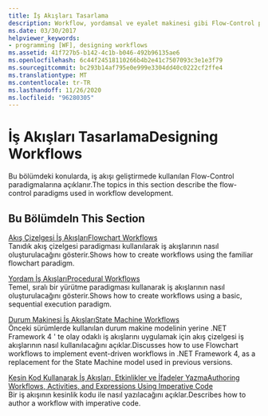 ```yaml
---
title: İş Akışları Tasarlama
description: Workflow, yordamsal ve eyalet makinesi gibi Flow-Control paradigmalarına, iş akışı geliştirme ve zorunlu kodlu iş akışlarını yazma hakkında bilgi edinin.
ms.date: 03/30/2017
helpviewer_keywords:
- programming [WF], designing workflows
ms.assetid: 41f727b5-b142-4c1b-b046-492b96135ae6
ms.openlocfilehash: 6c44f24518110266b4b2e41c7507093c3e1e3f79
ms.sourcegitcommit: bc293b14af795e0e999e3304dd40c0222cf2ffe4
ms.translationtype: MT
ms.contentlocale: tr-TR
ms.lasthandoff: 11/26/2020
ms.locfileid: "96280305"
---
```

# <a name="designing-workflows"></a><span data-ttu-id="8ac57-103">İş Akışları Tasarlama</span><span class="sxs-lookup"><span data-stu-id="8ac57-103">Designing Workflows</span></span>

<span data-ttu-id="8ac57-104">Bu bölümdeki konularda, iş akışı geliştirmede kullanılan Flow-Control paradigmalarına açıklanır.</span><span class="sxs-lookup"><span data-stu-id="8ac57-104">The topics in this section describe the flow-control paradigms used in workflow development.</span></span>  
  
## <a name="in-this-section"></a><span data-ttu-id="8ac57-105">Bu Bölümde</span><span class="sxs-lookup"><span data-stu-id="8ac57-105">In This Section</span></span>  

 [<span data-ttu-id="8ac57-106">Akış Çizelgesi İş Akışları</span><span class="sxs-lookup"><span data-stu-id="8ac57-106">Flowchart Workflows</span></span>](flowchart-workflows.md)  
 <span data-ttu-id="8ac57-107">Tanıdık akış çizelgesi paradigması kullanılarak iş akışlarının nasıl oluşturulacağını gösterir.</span><span class="sxs-lookup"><span data-stu-id="8ac57-107">Shows how to create workflows using the familiar flowchart paradigm.</span></span>  
  
 [<span data-ttu-id="8ac57-108">Yordam İş Akışları</span><span class="sxs-lookup"><span data-stu-id="8ac57-108">Procedural Workflows</span></span>](procedural-workflows.md)  
 <span data-ttu-id="8ac57-109">Temel, sıralı bir yürütme paradigması kullanarak iş akışlarının nasıl oluşturulacağını gösterir.</span><span class="sxs-lookup"><span data-stu-id="8ac57-109">Shows how to create workflows using a basic, sequential execution paradigm.</span></span>  
  
 [<span data-ttu-id="8ac57-110">Durum Makinesi İş Akışları</span><span class="sxs-lookup"><span data-stu-id="8ac57-110">State Machine Workflows</span></span>](state-machine-workflows.md)  
 <span data-ttu-id="8ac57-111">Önceki sürümlerde kullanılan durum makine modelinin yerine .NET Framework 4 ' te olay odaklı iş akışlarını uygulamak için akış çizelgesi iş akışlarının nasıl kullanılacağını açıklar.</span><span class="sxs-lookup"><span data-stu-id="8ac57-111">Discusses how to use Flowchart workflows to implement event-driven workflows in .NET Framework 4, as a replacement for the State Machine model used in previous versions.</span></span>  
  
 [<span data-ttu-id="8ac57-112">Kesin Kod Kullanarak İş Akışları, Etkinlikler ve İfadeler Yazma</span><span class="sxs-lookup"><span data-stu-id="8ac57-112">Authoring Workflows, Activities, and Expressions Using Imperative Code</span></span>](authoring-workflows-activities-and-expressions-using-imperative-code.md)  
 <span data-ttu-id="8ac57-113">Bir iş akışının kesinlik kodu ile nasıl yazılacağını açıklar.</span><span class="sxs-lookup"><span data-stu-id="8ac57-113">Describes how to author a workflow with imperative code.</span></span>
